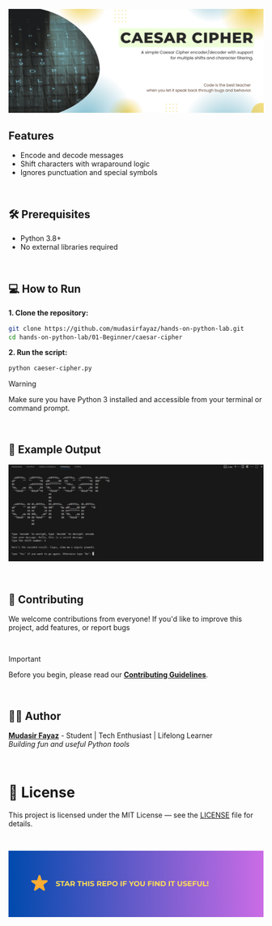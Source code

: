 ![Output](assets/banner.png)

<p> </p>

## Features

- Encode and decode messages
- Shift characters with wraparound logic
- Ignores punctuation and special symbols

<br/>

## 🛠️ Prerequisites

- Python 3.8+
- No external libraries required

<br/>

## 💻 How to Run

**1. Clone the repository:**

```bash
git clone https://github.com/mudasirfayaz/hands-on-python-lab.git
cd hands-on-python-lab/01-Beginner/caesar-cipher
```

**2. Run the script:**

```bash
python caeser-cipher.py
```

> [!WARNING]
> Make sure you have Python 3 installed and accessible from your terminal or command prompt.

<br/>

## 🧪 Example Output

![Output](assets/screenshot.png)

<br/>

## 🤝 Contributing

We welcome contributions from everyone! If you'd like to improve this project, add features, or report bugs

<br/>

> [!IMPORTANT]
> Before you begin, please read our [**Contributing Guidelines**](/CONTRIBUTING.md).

<br/>

## 🧑‍💻 Author

**[Mudasir Fayaz](https://github.com/mudasirfayaz/)** - Student | Tech Enthusiast | Lifelong Learner<br/>
_Building fun and useful Python tools_

<br/>

# 📜 License

This project is licensed under the MIT License — see the [LICENSE](./LICENSE) file for details.

<br/>

![Output](assets/star.png)
